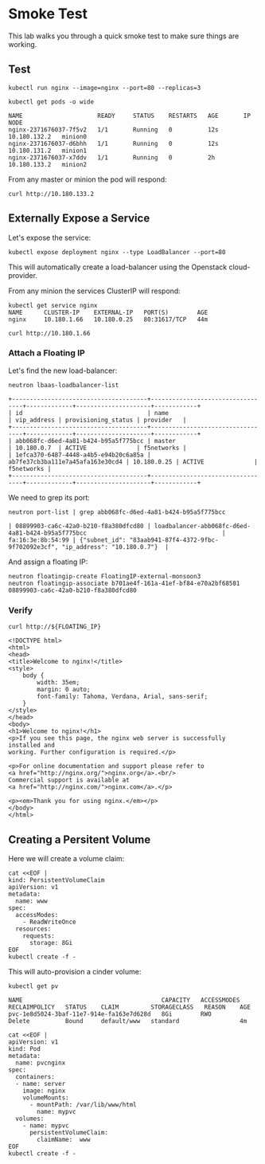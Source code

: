 # Smoke Test

This lab walks you through a quick smoke test to make sure things are working.

## Test

```
kubectl run nginx --image=nginx --port=80 --replicas=3
```

```
kubectl get pods -o wide
```
```
NAME                     READY     STATUS    RESTARTS   AGE       IP             NODE
nginx-2371676037-7f5v2   1/1       Running   0          12s       10.180.132.2   minion0
nginx-2371676037-d6bhh   1/1       Running   0          12s       10.180.131.2   minion1
nginx-2371676037-x7ddv   1/1       Running   0          2h        10.180.133.2   minion2
```


From any master or minion the pod will respond:
```
curl http://10.180.133.2
```

## Externally Expose a Service 

Let's expose the service:

```
kubectl expose deployment nginx --type LoadBalancer --port=80 
```

This will automatically create a load-balancer using the Openstack
cloud-provider.

From any minion the services ClusterIP will respond:
```
kubectl get service nginx
NAME      CLUSTER-IP    EXTERNAL-IP   PORT(S)        AGE
nginx     10.180.1.66   10.180.0.25   80:31617/TCP   44m

curl http://10.180.1.66
```

### Attach a Floating IP

Let's find the new load-balancer:

```
neutron lbaas-loadbalancer-list
```

```
+--------------------------------------+----------------------------------+-------------+---------------------+------------+
| id                                   | name                             | vip_address | provisioning_status | provider   |
+--------------------------------------+----------------------------------+-------------+---------------------+------------+
| abb068fc-d6ed-4a81-b424-b95a5f775bcc | master                           | 10.180.0.7  | ACTIVE              | f5networks |
| 1efca370-6487-4448-a4b5-e94b20c6a85a | ab7fe37cb3ba111e7a45afa163e30cd4 | 10.180.0.25 | ACTIVE              | f5networks |
+--------------------------------------+----------------------------------+-------------+---------------------+------------+
```

We need to grep its port:
```
neutron port-list | grep abb068fc-d6ed-4a81-b424-b95a5f775bcc
```

```
| 08899903-ca6c-42a0-b210-f8a380dfcd80 | loadbalancer-abb068fc-d6ed-4a81-b424-b95a5f775bcc                                      | fa:16:3e:8b:54:99 | {"subnet_id": "83aab941-87f4-4372-9fbc-9f702092e3cf", "ip_address": "10.180.0.7"}  |
```

And assign a floating IP:

```
neutron floatingip-create FloatingIP-external-monsoon3
neutron floatingip-associate b701ae4f-161a-41ef-bf84-e70a2bf68581 08899903-ca6c-42a0-b210-f8a380dfcd80
````

### Verify

```
curl http://${FLOATING_IP}
```

```
<!DOCTYPE html>
<html>
<head>
<title>Welcome to nginx!</title>
<style>
    body {
        width: 35em;
        margin: 0 auto;
        font-family: Tahoma, Verdana, Arial, sans-serif;
    }
</style>
</head>
<body>
<h1>Welcome to nginx!</h1>
<p>If you see this page, the nginx web server is successfully installed and
working. Further configuration is required.</p>

<p>For online documentation and support please refer to
<a href="http://nginx.org/">nginx.org</a>.<br/>
Commercial support is available at
<a href="http://nginx.com/">nginx.com</a>.</p>

<p><em>Thank you for using nginx.</em></p>
</body>
</html>
```

## Creating a Persitent Volume

Here we will create a volume claim:

```
cat <<EOF |
kind: PersistentVolumeClaim
apiVersion: v1
metadata:
  name: www 
spec:
  accessModes:
    - ReadWriteOnce
  resources:
    requests:
      storage: 8Gi
EOF
kubectl create -f -
```

This will auto-provision a cinder volume:

```
kubectl get pv
```
```
NAME                                       CAPACITY   ACCESSMODES   RECLAIMPOLICY   STATUS    CLAIM         STORAGECLASS   REASON    AGE
pvc-1e8d5024-3baf-11e7-914e-fa163e7d628d   8Gi        RWO           Delete          Bound     default/www   standard                 4m
```

```
cat <<EOF |
apiVersion: v1
kind: Pod 
metadata:
  name: pvcnginx
spec:
  containers:
  - name: server
    image: nginx
    volumeMounts:
      - mountPath: /var/lib/www/html
        name: mypvc
  volumes:
    - name: mypvc
      persistentVolumeClaim:
        claimName:  www 
EOF
kubectl create -f -
```
